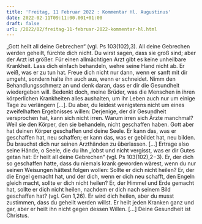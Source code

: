 ```yaml
---
title: 'Freitag, 11 Februar 2022 : Kommentar Hl. Augustinus'
date: 2022-02-11T09:11:00.001+01:00
draft: false
url: /2022/02/freitag-11-februar-2022-kommentar-hl.html
---
```


„Gott heilt all deine Gebrechen“ (vgl. Ps 103(102),3). All deine Gebrechen werden geheilt, fürchte dich nicht. Du wirst sagen, dass sie groß sind; aber der Arzt ist größer. Für einen allmächtigen Arzt gibt es keine unheilbare Krankheit. Lass dich einfach behandeln, wehre seine Hand nicht ab. Er weiß, was er zu tun hat. Freue dich nicht nur dann, wenn er sanft mit dir umgeht, sondern halte ihn auch aus, wenn er schneidet. Nimm den Behandlungsschmerz an und denk daran, dass er dir die Gesundheit wiedergeben will. Bedenkt doch, meine Brüder, was die Menschen in ihren körperlichen Krankheiten alles aushalten, um ihr Leben auch nur um einige Tage zu verlängern \[…\]. Du aber, du leidest wenigstens nicht um eines zweifelhaften Ergebnisses willen: Derjenige, der dir Gesundheit versprochen hat, kann sich nicht irren. Warum irren sich Ärzte manchmal? Weil sie den Körper, den sie behandeln, nicht geschaffen haben. Gott aber hat deinen Körper geschaffen und deine Seele. Er kann das, was er geschaffen hat, neu schaffen; er kann das, was er gebildet hat, neu bilden. Du brauchst dich nur seinen Arzthänden zu überlassen. \[…\] Ertrage also seine Hände, o Seele, die du ihn „lobst und nicht vergisst, was er dir Gutes getan hat: Er heilt all deine Gebrechen“ (vgl. Ps 103(102),2−3). Er, der dich so geschaffen hatte, dass du niemals krank geworden wärest, wenn du nur seinen Weisungen hättest folgen wollen: Sollte er dich nicht heilen? Er, der die Engel gemacht hat, und der dich, wenn er dich neu schafft, den Engeln gleich macht, sollte er dich nicht heilen? Er, der Himmel und Erde gemacht hat, sollte er dich nicht heilen, nachdem er dich nach seinem Bild geschaffen hat? (vgl. Gen 1,26). Er wird dich heilen, aber du musst zustimmen, dass du geheilt werden willst. Er heilt jeden Kranken ganz und gar, aber er heilt ihn nicht gegen dessen Willen. \[…\] Deine Gesundheit ist Christus.